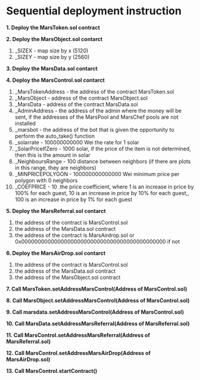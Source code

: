 <h1>Sequential deployment instruction</h1>

<b>1. Deploy the MarsToken.sol contract</b>

<b>2. Deploy the MarsObject.sol contarct</b>
  1) _SIZEX - map size by x (5120)
  2) _SIZEY - map size by y (2560)

<b>3. Deploy the MarsData.sol contarct</b>

<b>4. Deploy the MarsControl.sol contarct</b>
  1) _MarsTokenAddress - the address of the contract MarsToken.sol
  2) _MarsObject - address of the contract MarsObject.sol
  3) _MarsData - address of the contract MarsData.sol
  4) _AdminAddress - the address of the admin where the money will be sent, if the addresses of the MarsPool and MarsChef pools are not installed
  5) _marsbot - the address of the bot that is given the opportunity to perform the auto_take() function
  6) _solarrate - 100000000000 Wei the rate for 1 solar
  7) _SolarPriceIfZero - 1000 solar, if the price of the item is not determined, then this is the amount in solar
  8) _NeighboursRange - 100 distance between neighbors (if there are plots in this range, they are neighbors)
  9) _MINPRICEPOLYGON - 100000000000000 Wei minimum price per polygon with 0 neighbors
  10) _COEFPRICE - 10 .the price coefficient, where 1 is an increase in price by 100% for each guest, 10 is an increase in price by 10% for each guest,, 100 is an increase in price by 1% for each guest

<b>5. Deploy the MarsReferral.sol contarct</b>
  1) the address of the contract is MarsControl.sol
  2) the address of the MarsData.sol contract
  3) the address of the contract is MarsAirdrop.sol or 0x00000000000000000000000000000000000000000000 if not

<b>6. Deploy the MarsAirDrop.sol contarct</b>
  1) the address of the contract is MarsControl.sol
  2) the address of the MarsData.sol contract
  3) the address of the MarsObject.sol contract

<b>7. Call MarsToken.setAddressMarsControl(Address of MarsControl.sol)</b>

<b>8. Call MarsObject.setAddressMarsControl(Address of MarsControl.sol)</b>

<b>9. Call marsdata.setAddressMarsControl(Address of MarsControl.sol)</b>

<b>10. Call MarsData.setAddressMarsReferral(Address of MarsReferral.sol)</b>

<b>11. Call MarsControl.setAddressMarsReferral(Address of MarsReferral.sol)</b>

<b>12. Call MarsControl.setAddressMarsAirDrop(Address of MarsAirDrop.sol)</b>

<b>13. Call MarsControl.startContract()</b>
